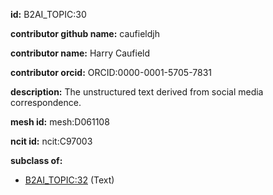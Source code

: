 **id:** B2AI_TOPIC:30

**contributor github name:** caufieldjh

**contributor name:** Harry Caufield

**contributor orcid:** ORCID:0000-0001-5705-7831

**description:** The unstructured text derived from social media correspondence.

**mesh id:** mesh:D061108

**ncit id:** ncit:C97003

**subclass of:**

- [B2AI_TOPIC:32](../topics/Text.markdown) (Text)
